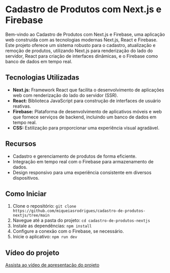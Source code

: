 # Cadastro de Produtos com Next.js e Firebase

Bem-vindo ao Cadastro de Produtos com Next.js e Firebase, uma aplicação web construída com as tecnologias modernas Next.js, React e Firebase. Este projeto oferece um sistema robusto para o cadastro, atualização e remoção de produtos, utilizando Next.js para renderização do lado do servidor, React para criação de interfaces dinâmicas, e o Firebase como banco de dados em tempo real.

## Tecnologias Utilizadas

- **Next.js:** Framework React que facilita o desenvolvimento de aplicações web com renderização do lado do servidor (SSR).
- **React:** Biblioteca JavaScript para construção de interfaces de usuário reativas.
- **Firebase:** Plataforma de desenvolvimento de aplicativos móveis e web que fornece serviços de backend, incluindo um banco de dados em tempo real.
- **CSS:** Estilização para proporcionar uma experiência visual agradável.

## Recursos

- Cadastro e gerenciamento de produtos de forma eficiente.
- Integração em tempo real com o Firebase para armazenamento de dados.
- Design responsivo para uma experiência consistente em diversos dispositivos.

## Como Iniciar

1. Clone o repositório: `git clone https://github.com/miqueiasrodrigues/cadastro-de-produtos-nextjs/tree/main`
2. Navegue até a pasta do projeto: `cd cadastro-de-produtos-nextjs`
3. Instale as dependências: `npm install`
4. Configure a conexão com o Firebase, se necessário.
5. Inicie o aplicativo: `npm run dev`

## Vídeo do projeto

[Assista ao vídeo de apresentação do projeto](https://youtu.be/raB0FKAi2_s)
